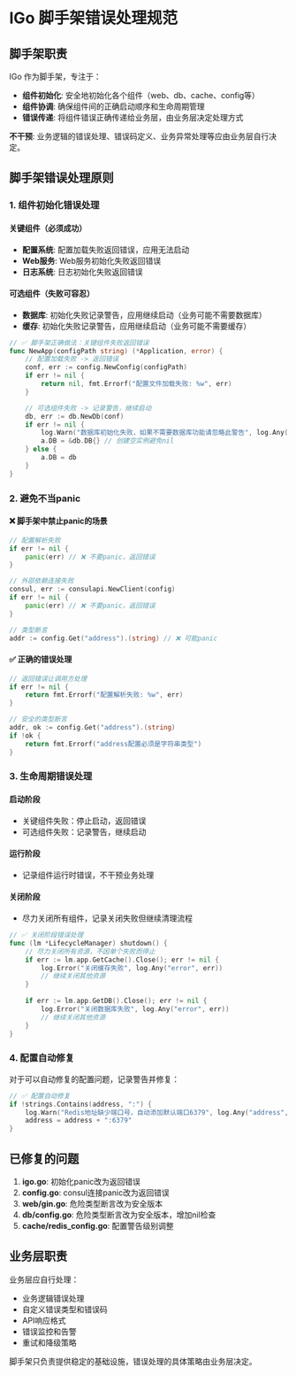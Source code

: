 # IGo 脚手架错误处理规范

## 脚手架职责

IGo 作为脚手架，专注于：
- **组件初始化**: 安全地初始化各个组件（web、db、cache、config等）
- **组件协调**: 确保组件间的正确启动顺序和生命周期管理
- **错误传递**: 将组件错误正确传递给业务层，由业务层决定处理方式

**不干预**: 业务逻辑的错误处理、错误码定义、业务异常处理等应由业务层自行决定。

## 脚手架错误处理原则

### 1. 组件初始化错误处理

#### 关键组件（必须成功）
- **配置系统**: 配置加载失败返回错误，应用无法启动
- **Web服务**: Web服务初始化失败返回错误
- **日志系统**: 日志初始化失败返回错误

#### 可选组件（失败可容忍）
- **数据库**: 初始化失败记录警告，应用继续启动（业务可能不需要数据库）
- **缓存**: 初始化失败记录警告，应用继续启动（业务可能不需要缓存）

```go
// ✅ 脚手架正确做法：关键组件失败返回错误
func NewApp(configPath string) (*Application, error) {
    // 配置加载失败 -> 返回错误
    conf, err := config.NewConfig(configPath)
    if err != nil {
        return nil, fmt.Errorf("配置文件加载失败: %w", err)
    }

    // 可选组件失败 -> 记录警告，继续启动
    db, err := db.NewDb(conf)
    if err != nil {
        log.Warn("数据库初始化失败，如果不需要数据库功能请忽略此警告", log.Any("error", err))
        a.DB = &db.DB{} // 创建空实例避免nil
    } else {
        a.DB = db
    }
}
```

### 2. 避免不当panic

#### ❌ 脚手架中禁止panic的场景
```go
// 配置解析失败
if err != nil {
    panic(err) // ❌ 不要panic，返回错误
}

// 外部依赖连接失败  
consul, err := consulapi.NewClient(config)
if err != nil {
    panic(err) // ❌ 不要panic，返回错误
}

// 类型断言
addr := config.Get("address").(string) // ❌ 可能panic
```

#### ✅ 正确的错误处理
```go
// 返回错误让调用方处理
if err != nil {
    return fmt.Errorf("配置解析失败: %w", err)
}

// 安全的类型断言
addr, ok := config.Get("address").(string)
if !ok {
    return fmt.Errorf("address配置必须是字符串类型")
}
```

### 3. 生命周期错误处理

#### 启动阶段
- 关键组件失败：停止启动，返回错误
- 可选组件失败：记录警告，继续启动

#### 运行阶段  
- 记录组件运行时错误，不干预业务处理

#### 关闭阶段
- 尽力关闭所有组件，记录关闭失败但继续清理流程

```go
// ✅ 关闭阶段错误处理
func (lm *LifecycleManager) shutdown() {
    // 尽力关闭所有资源，不因单个失败而停止
    if err := lm.app.GetCache().Close(); err != nil {
        log.Error("关闭缓存失败", log.Any("error", err))
        // 继续关闭其他资源
    }
    
    if err := lm.app.GetDB().Close(); err != nil {
        log.Error("关闭数据库失败", log.Any("error", err))
        // 继续关闭其他资源
    }
}
```

### 4. 配置自动修复

对于可以自动修复的配置问题，记录警告并修复：

```go
// ✅ 配置自动修复
if !strings.Contains(address, ":") {
    log.Warn("Redis地址缺少端口号，自动添加默认端口6379", log.Any("address", address))
    address = address + ":6379"
}
```

## 已修复的问题

1. **igo.go**: 初始化panic改为返回错误
2. **config.go**: consul连接panic改为返回错误
3. **web/gin.go**: 危险类型断言改为安全版本
4. **db/config.go**: 危险类型断言改为安全版本，增加nil检查
5. **cache/redis_config.go**: 配置警告级别调整

## 业务层职责

业务层应自行处理：
- 业务逻辑错误处理
- 自定义错误类型和错误码
- API响应格式
- 错误监控和告警
- 重试和降级策略

脚手架只负责提供稳定的基础设施，错误处理的具体策略由业务层决定。